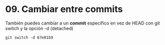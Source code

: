 # 09. Cambiar entre commits

También puedes cambiar a un **commit** específico en vez de HEAD con git switch y la opción -d (detached)

```
git switch -d 67e01b9
```
